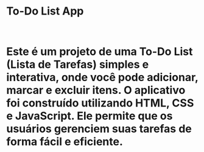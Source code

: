 <h1>To-Do List App<h1/>
  <br>
Este é um projeto de uma To-Do List (Lista de Tarefas) simples e interativa, onde você pode adicionar, marcar e excluir itens. O aplicativo foi construído utilizando HTML, CSS e JavaScript. Ele permite que os usuários gerenciem suas tarefas de forma fácil e eficiente.
